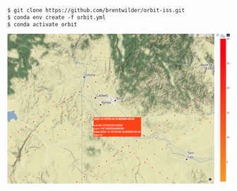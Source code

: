 
```
$ git clone https://github.com/brentwilder/orbit-iss.git
$ conda env create -f orbit.yml
$ conda activate orbit

```

![ISS](./data/example.png) 
